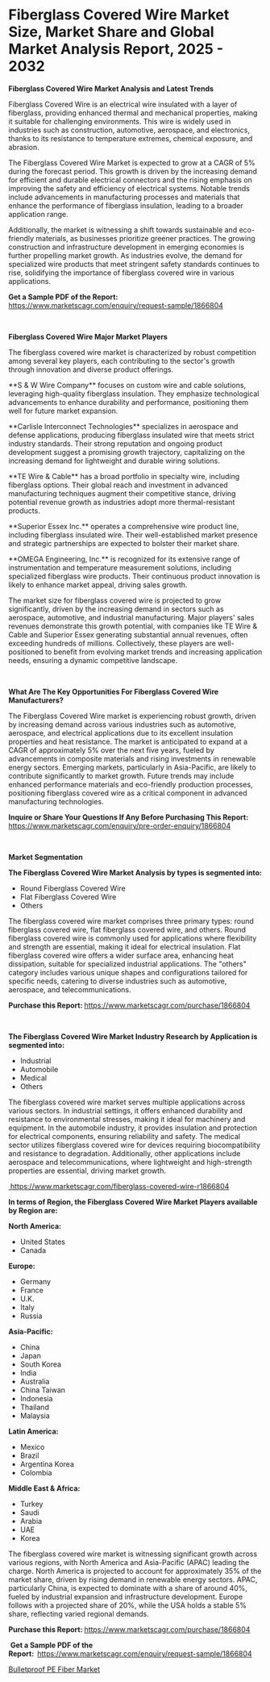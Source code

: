 <p><h1>Fiberglass Covered Wire Market Size, Market Share and Global Market Analysis Report, 2025 - 2032</h1></p><p><strong>Fiberglass Covered Wire Market Analysis and Latest Trends</strong></p>
<p><p>Fiberglass Covered Wire is an electrical wire insulated with a layer of fiberglass, providing enhanced thermal and mechanical properties, making it suitable for challenging environments. This wire is widely used in industries such as construction, automotive, aerospace, and electronics, thanks to its resistance to temperature extremes, chemical exposure, and abrasion.</p><p>The Fiberglass Covered Wire Market is expected to grow at a CAGR of 5% during the forecast period. This growth is driven by the increasing demand for efficient and durable electrical connectors and the rising emphasis on improving the safety and efficiency of electrical systems. Notable trends include advancements in manufacturing processes and materials that enhance the performance of fiberglass insulation, leading to a broader application range.</p><p>Additionally, the market is witnessing a shift towards sustainable and eco-friendly materials, as businesses prioritize greener practices. The growing construction and infrastructure development in emerging economies is further propelling market growth. As industries evolve, the demand for specialized wire products that meet stringent safety standards continues to rise, solidifying the importance of fiberglass covered wire in various applications.</p></p>
<p><strong>Get a Sample PDF of the Report:&nbsp;</strong> <a href="https://www.marketscagr.com/enquiry/request-sample/1866804?utm_campaign=1126&utm_medium=2&utm_source=Github&utm_content=ia&utm_term=04022025&utm_id=fiberglass-covered-wire">https://www.marketscagr.com/enquiry/request-sample/1866804</a></p>
<p>&nbsp;</p>
<p><strong>Fiberglass Covered Wire Major Market Players</strong></p>
<p><p>The fiberglass covered wire market is characterized by robust competition among several key players, each contributing to the sector's growth through innovation and diverse product offerings.</p><p>**S & W Wire Company** focuses on custom wire and cable solutions, leveraging high-quality fiberglass insulation. They emphasize technological advancements to enhance durability and performance, positioning them well for future market expansion.</p><p>**Carlisle Interconnect Technologies** specializes in aerospace and defense applications, producing fiberglass insulated wire that meets strict industry standards. Their strong reputation and ongoing product development suggest a promising growth trajectory, capitalizing on the increasing demand for lightweight and durable wiring solutions.</p><p>**TE Wire & Cable** has a broad portfolio in specialty wire, including fiberglass options. Their global reach and investment in advanced manufacturing techniques augment their competitive stance, driving potential revenue growth as industries adopt more thermal-resistant products.</p><p>**Superior Essex Inc.** operates a comprehensive wire product line, including fiberglass insulated wire. Their well-established market presence and strategic partnerships are expected to bolster their market share.</p><p>**OMEGA Engineering, Inc.** is recognized for its extensive range of instrumentation and temperature measurement solutions, including specialized fiberglass wire products. Their continuous product innovation is likely to enhance market appeal, driving sales growth.</p><p>The market size for fiberglass covered wire is projected to grow significantly, driven by the increasing demand in sectors such as aerospace, automotive, and industrial manufacturing. Major players' sales revenues demonstrate this growth potential, with companies like TE Wire & Cable and Superior Essex generating substantial annual revenues, often exceeding hundreds of millions. Collectively, these players are well-positioned to benefit from evolving market trends and increasing application needs, ensuring a dynamic competitive landscape.</p></p>
<p>&nbsp;</p>
<p><strong>What Are The Key Opportunities For Fiberglass Covered Wire Manufacturers?</strong></p>
<p><p>The Fiberglass Covered Wire market is experiencing robust growth, driven by increasing demand across various industries such as automotive, aerospace, and electrical applications due to its excellent insulation properties and heat resistance. The market is anticipated to expand at a CAGR of approximately 5% over the next five years, fueled by advancements in composite materials and rising investments in renewable energy sectors. Emerging markets, particularly in Asia-Pacific, are likely to contribute significantly to market growth. Future trends may include enhanced performance materials and eco-friendly production processes, positioning fiberglass covered wire as a critical component in advanced manufacturing technologies.</p></p>
<p><strong>Inquire or Share Your Questions If Any Before Purchasing This Report:</strong> <a href="https://www.marketscagr.com/enquiry/pre-order-enquiry/1866804?utm_campaign=1126&utm_medium=2&utm_source=Github&utm_content=ia&utm_term=04022025&utm_id=fiberglass-covered-wire">https://www.marketscagr.com/enquiry/pre-order-enquiry/1866804</a></p>
<p>&nbsp;</p>
<p><strong>Market Segmentation</strong></p>
<p><strong>The Fiberglass Covered Wire Market Analysis by types is segmented into:</strong></p>
<p><ul><li>Round Fiberglass Covered Wire</li><li>Flat Fiberglass Covered Wire</li><li>Others</li></ul></p>
<p><p>The fiberglass covered wire market comprises three primary types: round fiberglass covered wire, flat fiberglass covered wire, and others. Round fiberglass covered wire is commonly used for applications where flexibility and strength are essential, making it ideal for electrical insulation. Flat fiberglass covered wire offers a wider surface area, enhancing heat dissipation, suitable for specialized industrial applications. The "others" category includes various unique shapes and configurations tailored for specific needs, catering to diverse industries such as automotive, aerospace, and telecommunications.</p></p>
<p><strong>Purchase this Report:&nbsp;</strong><a href="https://www.marketscagr.com/purchase/1866804?utm_campaign=1126&utm_medium=2&utm_source=Github&utm_content=ia&utm_term=04022025&utm_id=fiberglass-covered-wire">https://www.marketscagr.com/purchase/1866804</a></p>
<p>&nbsp;</p>
<p><strong>The Fiberglass Covered Wire Market Industry Research by Application is segmented into:</strong></p>
<p><ul><li>Industrial</li><li>Automobile</li><li>Medical</li><li>Others</li></ul></p>
<p><p>The fiberglass covered wire market serves multiple applications across various sectors. In industrial settings, it offers enhanced durability and resistance to environmental stresses, making it ideal for machinery and equipment. In the automobile industry, it provides insulation and protection for electrical components, ensuring reliability and safety. The medical sector utilizes fiberglass covered wire for devices requiring biocompatibility and resistance to degradation. Additionally, other applications include aerospace and telecommunications, where lightweight and high-strength properties are essential, driving market growth.</p></p>
<p><a href="https://www.marketscagr.com/fiberglass-covered-wire-r1866804?utm_campaign=1126&utm_medium=2&utm_source=Github&utm_content=ia&utm_term=04022025&utm_id=fiberglass-covered-wire">&nbsp;https://www.marketscagr.com/fiberglass-covered-wire-r1866804</a></p>
<p><strong>In terms of Region, the Fiberglass Covered Wire Market Players available by Region are:</strong></p>
<p>
    <p> <strong> North America: </strong>
        <ul>
            <li>United States</li>
            <li>Canada</li>
        </ul>
        </p> 
    <p> <strong> Europe: </strong>
        <ul>
            <li>Germany</li>
            <li>France</li>
            <li>U.K.</li>
            <li>Italy</li>
            <li>Russia</li>
        </ul>
        </p> 
    <p> <strong> Asia-Pacific: </strong>
        <ul>
            <li>China</li>
            <li>Japan</li>
            <li>South Korea</li>
            <li>India</li>
            <li>Australia</li>
            <li>China Taiwan</li>
            <li>Indonesia</li>
            <li>Thailand</li>
            <li>Malaysia</li>
        </ul>
        </p> 
    <p> <strong> Latin America: </strong>
        <ul>
            <li>Mexico</li>
            <li>Brazil</li>
            <li>Argentina Korea</li>
            <li>Colombia</li>
        </ul>
        </p> 
    <p> <strong> Middle East & Africa: </strong>
        <ul>
            <li>Turkey</li>
            <li>Saudi</li>
            <li>Arabia</li>
            <li>UAE</li>
            <li>Korea</li>
        </ul>
    </p>
    </p>
<p><p>The fiberglass covered wire market is witnessing significant growth across various regions, with North America and Asia-Pacific (APAC) leading the charge. North America is projected to account for approximately 35% of the market share, driven by rising demand in renewable energy sectors. APAC, particularly China, is expected to dominate with a share of around 40%, fueled by industrial expansion and infrastructure development. Europe follows with a projected share of 20%, while the USA holds a stable 5% share, reflecting varied regional demands.</p></p>
<p><strong>Purchase this Report: </strong><a href="https://www.marketscagr.com/purchase/1866804?utm_campaign=1126&utm_medium=2&utm_source=Github&utm_content=ia&utm_term=04022025&utm_id=fiberglass-covered-wire">https://www.marketscagr.com/purchase/1866804</a></p>
<p>&nbsp;<strong>Get a Sample PDF of the Report:&nbsp;&nbsp;</strong><a href="https://www.marketscagr.com/enquiry/request-sample/1866804?utm_campaign=1126&utm_medium=2&utm_source=Github&utm_content=ia&utm_term=04022025&utm_id=fiberglass-covered-wire">https://www.marketscagr.com/enquiry/request-sample/1866804</a></p>
<p><strong></strong></p>
<p><p><a href="https://github.com/julyju69/Market-Research-Report-List-5/blob/main/bulletproof-pe-fiber-market.md?utm_campaign=1126&utm_medium=2&utm_source=Github&utm_content=ia&utm_term=04022025&utm_id=fiberglass-covered-wire">Bulletproof PE Fiber Market</a></p></p>